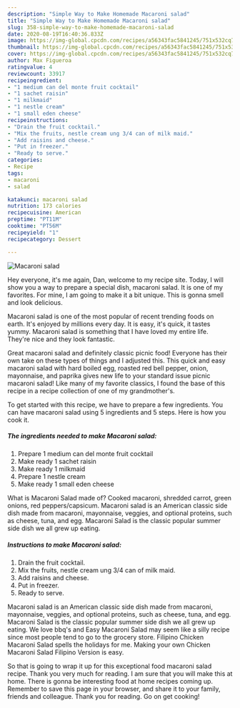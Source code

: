 ```yaml
---
description: "Simple Way to Make Homemade Macaroni salad"
title: "Simple Way to Make Homemade Macaroni salad"
slug: 358-simple-way-to-make-homemade-macaroni-salad
date: 2020-08-19T16:40:36.833Z
image: https://img-global.cpcdn.com/recipes/a56343fac5841245/751x532cq70/macaroni-salad-recipe-main-photo.jpg
thumbnail: https://img-global.cpcdn.com/recipes/a56343fac5841245/751x532cq70/macaroni-salad-recipe-main-photo.jpg
cover: https://img-global.cpcdn.com/recipes/a56343fac5841245/751x532cq70/macaroni-salad-recipe-main-photo.jpg
author: Max Figueroa
ratingvalue: 4
reviewcount: 33917
recipeingredient:
- "1 medium can del monte fruit cocktail"
- "1 sachet raisin"
- "1 milkmaid"
- "1 nestle cream"
- "1 small eden cheese"
recipeinstructions:
- "Drain the fruit cocktail."
- "Mix the fruits, nestle cream ung 3/4 can of milk maid."
- "Add raisins and cheese."
- "Put in freezer."
- "Ready to serve."
categories:
- Recipe
tags:
- macaroni
- salad

katakunci: macaroni salad 
nutrition: 173 calories
recipecuisine: American
preptime: "PT11M"
cooktime: "PT56M"
recipeyield: "1"
recipecategory: Dessert

---
```



![Macaroni salad](https://img-global.cpcdn.com/recipes/a56343fac5841245/751x532cq70/macaroni-salad-recipe-main-photo.jpg)

Hey everyone, it's me again, Dan, welcome to my recipe site. Today, I will show you a way to prepare a special dish, macaroni salad. It is one of my favorites. For mine, I am going to make it a bit unique. This is gonna smell and look delicious.

Macaroni salad is one of the most popular of recent trending foods on earth. It's enjoyed by millions every day. It is easy, it's quick, it tastes yummy. Macaroni salad is something that I have loved my entire life. They're nice and they look fantastic.

Great macaroni salad and definitely classic picnic food! Everyone has their own take on these types of things and I adjusted this. This quick and easy macaroni salad with hard boiled egg, roasted red bell pepper, onion, mayonnaise, and paprika gives new life to your standard issue picnic macaroni salad! Like many of my favorite classics, I found the base of this recipe in a recipe collection of one of my grandmother&#39;s.


To get started with this recipe, we have to prepare a few ingredients. You can have macaroni salad using 5 ingredients and 5 steps. Here is how you cook it.

<!--inarticleads1-->

##### The ingredients needed to make Macaroni salad:

1. Prepare 1 medium can del monte fruit cocktail
1. Make ready 1 sachet raisin
1. Make ready 1 milkmaid
1. Prepare 1 nestle cream
1. Make ready 1 small eden cheese


What is Macaroni Salad made of? Cooked macaroni, shredded carrot, green onions, red peppers/capsicum. Macaroni salad is an American classic side dish made from macaroni, mayonnaise, veggies, and optional proteins, such as cheese, tuna, and egg. Macaroni Salad is the classic popular summer side dish we all grew up eating. 

<!--inarticleads2-->

##### Instructions to make Macaroni salad:

1. Drain the fruit cocktail.
1. Mix the fruits, nestle cream ung 3/4 can of milk maid.
1. Add raisins and cheese.
1. Put in freezer.
1. Ready to serve.


Macaroni salad is an American classic side dish made from macaroni, mayonnaise, veggies, and optional proteins, such as cheese, tuna, and egg. Macaroni Salad is the classic popular summer side dish we all grew up eating. We love bbq&#39;s and Easy Macaroni Salad may seem like a silly recipe since most people tend to go to the grocery store. Filipino Chicken Macaroni Salad spells the holidays for me. Making your own Chicken Macaroni Salad Filipino Version is easy. 

So that is going to wrap it up for this exceptional food macaroni salad recipe. Thank you very much for reading. I am sure that you will make this at home. There is gonna be interesting food at home recipes coming up. Remember to save this page in your browser, and share it to your family, friends and colleague. Thank you for reading. Go on get cooking!
